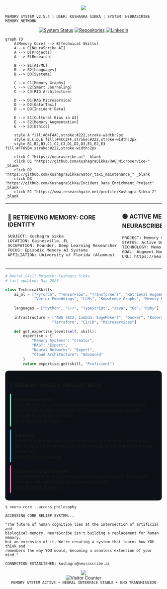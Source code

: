 <!-- Memory Network Interface -->
<div align="center">
  <img src="https://readme-typing-svg.herokuapp.com/?font=JetBrains+Mono:800&size=18&duration=2000&pause=400&color=64F4AC&center=true&vCenter=true&multiline=true&repeat=false&width=500&height=150&lines=MEMORY+SYSTEM+INITIALIZED;ACCESSING+EPISODIC+DATA;NEURAL+INTERFACE+CONNECTED;WELCOME+TO+KUSHAGRA'S+MEMORY+NETWORK" />
</div>

```
MEMORY SYSTEM v2.5.4 | USER: KUSHAGRA SIKKA | SYSTEM: NEURASCRIBE MEMORY NETWORK
```

<div align="center">
  <a href="https://neurascribe.ai" target="_blank"><img src="https://img.shields.io/badge/STATUS-ONLINE-64F4AC?style=for-the-badge&labelColor=222222" alt="System Status"/></a>
  <a href="https://github.com/KushagraSikka" target="_blank"><img src="https://img.shields.io/badge/MEMORY_NODES-84-4CC2FF?style=for-the-badge&labelColor=222222" alt="Repositories"/></a>
  <a href="https://www.linkedin.com/in/kushagrasikka/" target="_blank"><img src="https://img.shields.io/badge/NETWORK-CONNECTED-FF69B4?style=for-the-badge&labelColor=222222" alt="LinkedIn"/></a>
</div>

<!-- Neural Network Visualization -->
```mermaid
graph TD
    A[Memory Core] --> B[Technical Skills]
    A --> C[NeuraScribe AI]
    A --> D[Projects]
    A --> E[Research]
    
    B --> B1[AI/ML]
    B --> B2[Languages]
    B --> B3[Systems]
    
    C --> C1[Memory Graphs]
    C --> C2[Smart Journaling]
    C --> C3[RIG Architecture]
    
    D --> D1[RAG Microservice]
    D --> D2[GatorTaxi]
    D --> D3[Incident Data]
    
    E --> E1[Cultural Bias in AI]
    E --> E2[Memory Augmentation]
    E --> E3[Ethics]
    
    style A fill:#64F4AC,stroke:#222,stroke-width:2px
    style B,C,D,E fill:#4CC2FF,stroke:#222,stroke-width:2px
    style B1,B2,B3,C1,C2,C3,D1,D2,D3,E1,E2,E3 fill:#FF69B4,stroke:#222,stroke-width:2px
    
    click C "https://neurascribe.ai" _blank
    click D1 "https://github.com/KushagraSikka/RAG_Microservice-" _blank
    click D2 "https://github.com/KushagraSikka/Gator_taxi_maintenance_" _blank
    click D3 "https://github.com/KushagraSikka/Incident_Data_Enrichment_Project" _blank
    click E1 "https://www.researchgate.net/profile/Kushagra-Sikka-2" _blank
```

<!-- Memory Fragments -->
<table>
  <tr>
    <td width="50%" style="border: none;">
      <h3>🔵 RETRIEVING MEMORY: CORE IDENTITY</h3>
      <pre>
SUBJECT: Kushagra Sikka
LOCATION: Gainesville, FL
OCCUPATION: Founder, Deep Learning Researcher
FOCUS: Episodic Memory AI Systems
AFFILIATION: University of Florida (Alumnus)
      </pre>
    </td>
    <td width="50%" style="border: none;">
      <h3>🟢 ACTIVE MEMORY: NEURASCRIBE AI</h3>
      <pre>
PROJECT: Memory Companion AI
STATUS: Active Development
TECHNOLOGY: Memory Graphs, RIG Systems
GOAL: Augment Human Cognitive Abilities
URL: https://neurascribe.ai
      </pre>
    </td>
  </tr>
</table>

<!-- Code Block for Skills -->
```python
# Neural Skill Network: Kushagra Sikka
# Last updated: May 2025

class TechnicalSkills:
    ai_ml = ["PyTorch", "TensorFlow", "Transformers", "Retrieval Augmented Generation", 
             "Vector Embeddings", "LLMs", "Knowledge Graphs", "Memory Networks"]
             
    languages = ["Python", "C++", "TypeScript", "Java", "Go", "Ruby"]
    
    infrastructure = ["AWS (EC2, Lambda, SageMaker)", "Docker", "Kubernetes", 
                     "Terraform", "CI/CD", "Microservices"]
    
    def get_expertise_level(self, skill):
        expertise = {
            "Memory Systems": "Creator",
            "RAG": "Expert",
            "Neural Networks": "Expert",
            "Cloud Architecture": "Advanced"
        }
        return expertise.get(skill, "Proficient")
```

<!-- Project Showcases as Memory Instances -->
<div style="background-color: #0D1117; border-radius: 10px; padding: 15px; margin: 10px 0;">
  <h3>📂 MEMORY ACCESS: PROJECT DATA</h3>
  
  <div style="margin: 10px 0; padding: 10px; border-left: 4px solid #64F4AC;">
    <strong>RAG Microservice</strong><br/>
    Episodic memory retrieval service using vector embeddings and transformer models. Achieves 94% retrieval accuracy across multiple knowledge domains.
    <br/><a href="https://github.com/KushagraSikka/RAG_Microservice-">View Memory Instance</a>
  </div>
  
  <div style="margin: 10px 0; padding: 10px; border-left: 4px solid #4CC2FF;">
    <strong>GatorTaxi</strong><br/>
    Optimized memory allocation system using Red-Black Trees and Min-Heaps. Demonstrates O(log n) complexity for memory retrieval operations.
    <br/><a href="https://github.com/KushagraSikka/Gator_taxi_maintenance_">View Memory Instance</a>
  </div>
  
  <div style="margin: 10px 0; padding: 10px; border-left: 4px solid #FF69B4;">
    <strong>Incident Data Enrichment</strong><br/>
    Automated memory augmentation for incident reports. Enhances raw data with geospatial and temporal context.
    <br/><a href="https://github.com/KushagraSikka/Incident_Data_Enrichment_Project">View Memory Instance</a>
  </div>
</div>

<!-- The Philosophy Terminal -->
```
$ neura-core --access-philosophy

ACCESSING CORE BELIEF SYSTEM...

"The future of human cognition lies at the intersection of artificial and 
biological memory. NeuraScribe isn't building a replacement for human memory,
but an extension of it. We're creating a system that learns how YOU think and
remembers the way YOU would, becoming a seamless extension of your mind."

CONNECTION ESTABLISHED: kushagra@neurascribe.ai
```

<div align="center">
  <img src="https://github-readme-streak-stats.herokuapp.com/?user=KushagraSikka&background=0D1117&stroke=4CC2FF&border=0D1117&ring=64F4AC&fire=FF69B4&currStreakNum=FFFFFF&sideNums=64F4AC&currStreakLabel=4CC2FF&sideLabels=FF69B4&dates=FFFFFF" />
</div>

<!-- Neural Interface Footer -->
<div align="center">
  <img src="https://profile-counter.glitch.me/{KushagraSikka}/count.svg" alt="Visitor Counter" />
  <br/>
  <code>MEMORY SYSTEM ACTIVE • NEURAL INTERFACE STABLE • END TRANSMISSION</code>
</div>
